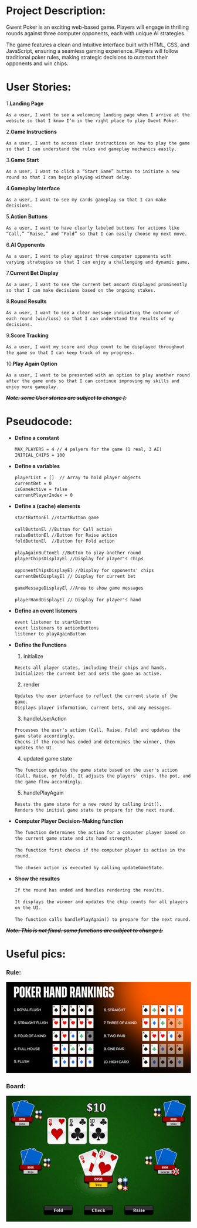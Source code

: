 # Project Description:
Gwent Poker is an exciting web-based game. Players will engage in thrilling rounds against three computer opponents, each with unique AI strategies.

The game features a clean and intuitive interface built with HTML, CSS, and JavaScript, ensuring a seamless gaming experience. Players will follow traditional poker rules, making strategic decisions to outsmart their opponents and win chips.

# User Stories:
1.**Landing Page**

    As a user, I want to see a welcoming landing page when I arrive at the website so that I know I’m in the right place to play Gwent Poker.

2.**Game Instructions**

    As a user, I want to access clear instructions on how to play the game so that I can understand the rules and gameplay mechanics easily.

3.**Game Start**

    As a user, I want to click a “Start Game” button to initiate a new round so that I can begin playing without delay.

4.**Gameplay Interface**

    As a user, I want to see my cards gameplay so that I can make decisions.

5.**Action Buttons**

    As a user, I want to have clearly labeled buttons for actions like “Call,” “Raise,” and “Fold” so that I can easily choose my next move.

6.**AI Opponents**

    As a user, I want to play against three computer opponents with varying strategies so that I can enjoy a challenging and dynamic game.

7.**Current Bet Display**

    As a user, I want to see the current bet amount displayed prominently so that I can make decisions based on the ongoing stakes.

8.**Round Results**

    As a user, I want to see a clear message indicating the outcome of each round (win/loss) so that I can understand the results of my decisions.

9.**Score Tracking**

    As a user, I want my score and chip count to be displayed throughout the game so that I can keep track of my progress.

10.**Play Again Option**

    As a user, I want to be presented with an option to play another round after the game ends so that I can continue improving my skills and enjoy more gameplay.

~~***Note: some User stories are subject to change (:***~~

# Pseudocode:

* **Define a constant**
    ```
    MAX_PLAYERS = 4 // 4 palyers for the game (1 real, 3 AI)
    INITIAL_CHIPS = 100
    ```

* **Define a variables**
    ````
    playerList = []  // Array to hold player objects
    currentBet = 0
    isGameActive = false
    currentPlayerIndex = 0  
    ````

* **Define a (cache) elements**
    ````
    startButtonEl //startButton game

    callButtonEl //Button for Call action
    raiseButtonEl //Button for Raise action
    foldButtonEl  //Button for Fold action
    
    playAgainButtonEl //Button to play another round
    playerChipsDisplayEl //Display for player's chips
    
    opponentChipsDisplayEl //Display for opponents' chips
    currentBetDisplayEl // Display for current bet
    
    gameMessageDisplayEl //Area to show game messages
    
    playerHandDisplayEl // Display for player's hand
    ````

* **Define an event listeners**
    ````
    event listener to startButton
    event listeners to actionButtons
    listener to playAgainButton
    ````    

* **Define the Functions**
    
    1. initialize
    ````
    Resets all player states, including their chips and hands.
    Initializes the current bet and sets the game as active.
    ````

    2. render
    ````
    Updates the user interface to reflect the current state of the game.
    Displays player information, current bets, and any messages.
    ````
    
    3. handleUserAction
    ````
    Processes the user's action (Call, Raise, Fold) and updates the game state accordingly.
    Checks if the round has ended and determines the winner, then updates the UI.
    ````

    4. updated game state
    ````
    The function updates the game state based on the user's action (Call, Raise, or Fold). It adjusts the players' chips, the pot, and the game flow accordingly.
    ````

    5. handlePlayAgain
     ````
    Resets the game state for a new round by calling init().
    Renders the initial game state to prepare for the next round.
    ````

* **Computer Player Decision-Making function**

    ```
    The function determines the action for a computer player based on the current game state and its hand strength.

    The function first checks if the computer player is active in the round.
    
    The chosen action is executed by calling updateGameState.
    ```

* **Show the resultes**

    ```
    If the round has ended and handles rendering the results.
    
    It displays the winner and updates the chip counts for all players on the UI.

    The function calls handlePlayAgain() to prepare for the next round.
    ```

~~***Note: This is not fixed. some functions are subject to change (:***~~

# Useful pics:

### Rule:
![game theme](.\img\Poker_rules.png)
### Board:
![poker_board](.\img\poker_board.png)

